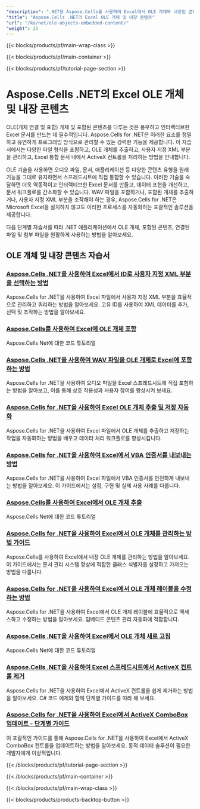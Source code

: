 ```yaml
---
"description": ".NET용 Aspose.Cells를 사용하여 Excel에서 OLE 개체와 내장된 콘텐츠를 완벽하게 다루는 방법과 효율적인 문서 관리를 위한 단계별 튜토리얼을 소개합니다."
"title": "Aspose.Cells .NET의 Excel OLE 개체 및 내장 콘텐츠"
"url": "/ko/net/ole-objects-embedded-content/"
"weight": 21
---
```


{{< blocks/products/pf/main-wrap-class >}}

{{< blocks/products/pf/main-container >}}

{{< blocks/products/pf/tutorial-page-section >}}


# Aspose.Cells .NET의 Excel OLE 개체 및 내장 콘텐츠

OLE(개체 연결 및 포함) 개체 및 포함된 콘텐츠를 다루는 것은 풍부하고 인터랙티브한 Excel 문서를 만드는 데 필수적입니다. Aspose.Cells for .NET은 이러한 요소를 정밀하고 유연하게 프로그래밍 방식으로 관리할 수 있는 강력한 기능을 제공합니다. 이 자습서에서는 다양한 파일 형식을 포함하고, OLE 개체를 추출하고, 사용자 지정 XML 부분을 관리하고, Excel 통합 문서 내에서 ActiveX 컨트롤을 처리하는 방법을 안내합니다.

OLE 기술을 사용하면 오디오 파일, 문서, 애플리케이션 등 다양한 콘텐츠 유형을 원래 기능을 그대로 유지하면서 스프레드시트에 직접 통합할 수 있습니다. 이러한 기술을 숙달하면 더욱 역동적이고 인터랙티브한 Excel 문서를 만들고, 데이터 표현을 개선하고, 문서 워크플로를 간소화할 수 있습니다. WAV 파일을 포함하거나, 포함된 개체를 추출하거나, 사용자 지정 XML 부분을 조작해야 하는 경우, Aspose.Cells for .NET은 Microsoft Excel을 설치하지 않고도 이러한 프로세스를 자동화하는 포괄적인 솔루션을 제공합니다.

다음 단계별 자습서를 따라 .NET 애플리케이션에서 OLE 개체, 포함된 콘텐츠, 연결된 파일 및 첨부 파일을 원활하게 사용하는 방법을 알아보세요.


## OLE 개체 및 내장 콘텐츠 자습서

### [Aspose.Cells .NET을 사용하여 Excel에서 ID로 사용자 지정 XML 부분을 선택하는 방법](./aspose-cells-net-select-xml-parts-id)
Aspose.Cells for .NET을 사용하여 Excel 파일에서 사용자 지정 XML 부분을 효율적으로 관리하고 쿼리하는 방법을 알아보세요. 고유 ID를 사용하여 XML 데이터를 추가, 선택 및 조작하는 방법을 알아보세요.

### [Aspose.Cells를 사용하여 Excel에 OLE 개체 포함](./embed-ole-objects-excel-aspose-cells-net)
Aspose.Cells Net에 대한 코드 튜토리얼

### [Aspose.Cells .NET을 사용하여 WAV 파일을 OLE 개체로 Excel에 포함하는 방법](./embed-wav-files-excel-aspose-cells-net)
Aspose.Cells for .NET을 사용하여 오디오 파일을 Excel 스프레드시트에 직접 포함하는 방법을 알아보고, 이를 통해 상호 작용성과 사용자 참여를 향상시켜 보세요.

### [Aspose.Cells for .NET을 사용하여 Excel OLE 개체 추출 및 저장 자동화](./excel-automation-extract-save-ole-aspose-cells-dotnet)
Aspose.Cells for .NET을 사용하여 Excel 파일에서 OLE 개체를 추출하고 저장하는 작업을 자동화하는 방법을 배우고 데이터 처리 워크플로를 향상시킵니다.

### [Aspose.Cells for .NET을 사용하여 Excel에서 VBA 인증서를 내보내는 방법](./export-vba-certificates-aspose-cells-net)
Aspose.Cells for .NET을 사용하여 Excel 파일에서 VBA 인증서를 안전하게 내보내는 방법을 알아보세요. 이 가이드에서는 설정, 구현 및 실제 사용 사례를 다룹니다.

### [Aspose.Cells를 사용하여 Excel에서 OLE 개체 추출](./extract-ole-objects-excel-aspose-cells-dotnet)
Aspose.Cells Net에 대한 코드 튜토리얼

### [Aspose.Cells for .NET을 사용하여 Excel에서 OLE 개체를 관리하는 방법 가이드](./managing-ole-objects-excel-aspose-cells-net)
Aspose.Cells를 사용하여 Excel에서 내장 OLE 개체를 관리하는 방법을 알아보세요. 이 가이드에서는 문서 관리 시스템 향상에 적합한 클래스 식별자를 설정하고 가져오는 방법을 다룹니다.

### [Aspose.Cells for .NET을 사용하여 Excel에서 OLE 개체 레이블을 수정하는 방법](./modify-ole-object-labels-excel-aspose-cells-net)
Aspose.Cells for .NET을 사용하여 Excel에서 OLE 개체 레이블에 효율적으로 액세스하고 수정하는 방법을 알아보세요. 임베디드 콘텐츠 관리 자동화에 적합합니다.

### [Aspose.Cells .NET을 사용하여 Excel에서 OLE 개체 새로 고침](./refresh-ole-objects-excel-aspose-cells-net)
Aspose.Cells Net에 대한 코드 튜토리얼

### [Aspose.Cells .NET을 사용하여 Excel 스프레드시트에서 ActiveX 컨트롤 제거](./remove-activex-controls-aspose-cells-net)
Aspose.Cells for .NET을 사용하여 Excel에서 ActiveX 컨트롤을 쉽게 제거하는 방법을 알아보세요. C# 코드 예제와 함께 단계별 가이드를 따라 해 보세요.

### [Aspose.Cells for .NET을 사용하여 Excel에서 ActiveX ComboBox 업데이트 - 단계별 가이드](./update-active-x-combobox-aspose-cells-dotnet)
이 포괄적인 가이드를 통해 Aspose.Cells for .NET을 사용하여 Excel에서 ActiveX ComboBox 컨트롤을 업데이트하는 방법을 알아보세요. 동적 데이터 솔루션이 필요한 개발자에게 이상적입니다.



{{< /blocks/products/pf/tutorial-page-section >}}

{{< /blocks/products/pf/main-container >}}

{{< /blocks/products/pf/main-wrap-class >}}

{{< blocks/products/products-backtop-button >}}